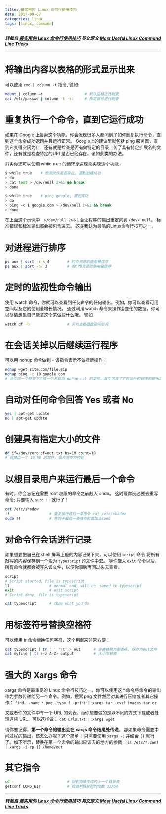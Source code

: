 ```yaml
---
title: 最实用的 Linux 命令行使用技巧
date: 2017-09-07
categories: linux
tags: [linux, command]
---
```


***转载自 [最实用的 Linux 命令行使用技巧](https://www.oschina.net/translate/most-useful-linux-command-line-tricks#comments)***
***英文原文 [Most Useful Linux Command Line Tricks](https://dzone.com/articles/most-useful-linux-command-line-tricks)***

----------


# 将输出内容以表格的形式显示出来

可以使用 `cmd | column -t` 指令, 譬如:

``` bash
mount | column –t                   # 默认空格进行制表
cat /etc/passwd | column -t -s:     # 指定冒号进行制表
```


# 重复执行一个命令，直到它运行成功

如果在 Google 上搜索这个功能，你会发现很多人都问到了如何重复执行命令，直到这个命令成功返回并且运行正常。 Google上的建议里就包括 ping 服务器，直到它变得空闲为止，还有就是检查是否有向特定的目录上传了具有特定扩展名的文件，还有就是检查特定的URL是否已经存在，诸如此类的办法。

其实你还可以使用 while true 的循环来实现来实现这个功能：
``` bash
$ while true    # 检测文件是否存在, 直到创建成功
> do
> cat test > /dev/null 2>&1 && break
> done

$ while true    # ping google, 直到成功
> do
> ping -c 1 google.com > /dev/null 2>&1 && break
> done
```
在上面这个示例中，`>/dev/null 2>＆1` 会让程序的输出重定向到 `/dev/ null`。 标准错误和标准输出都会被包含进去。
这是我认为最酷的Linux命令行技巧之一。



# 对进程进行排序

``` bash
ps aux | sort -rnk 4        # 内存资源的使用量排序
ps aux | sort -nk 3         # 按CPU资源的使用量排序
```


# 定时的监视性命令输出

使用 watch 命令，你就可以查看到任何命令的任何输出。例如，你可以查看可用空间以及它的使用量增长情况。
通过利用 watch 命令来操作会变化的数据，你可以尽情想象自己能拿这个来做些什么哦。 譬如

``` bash
watch df -h                 # 实时查看磁盘空间情况
```


# 在会话关掉以后继续运行程序

可以用 nohup 命令做到 - 该指令表示不做挂断操作：
``` bash
nohup wget site.com/file.zip
nohup ping -c 10 google.com
# 会在同一个目录下生成一个名称为 nohup.out 的文件，其中包含了正在运行的程序的输出内容
```


# 自动对任何命令回答 Yes 或者 No

``` bash
yes | apt-get update
no | apt-get update
```


# 创建具有指定大小的文件

``` bash
dd if=/dev/zero of=out.txt bs=1M count=10
# 创建出一个 10 MB 的文件，填充零作为内容
```


# 以根目录用户来运行最后一个命令

有时，你会忘记在需要 root 权限的命令之前敲入 sudo。 这时候你没必要去重写命令; 
只要输入 `sudo !!` 就行了！

``` bash
cat /etc/shadow
!!                  # 重复执行最后一条指令 cat /etc/shadow
sudo !!             # 等同于最后一条指令前面加上sudo
```


# 对命令行会话进行记录

如果想要把自己在 shell 屏幕上敲的内容记录下来，可以使用 `script` 命令
将所有敲写的内容保存到一个名为 `typescript` 的文件中去。
等你敲入 `exit` 命令以后，所有命令就都会被写入该文件，以便你事后再回过头去查看。

``` bash
script
# Script started, file is typescript
ll                  # normal cmd, will be　saved to typescript
exit                # exit script
# Script done, file is typescript

cat typescript      # show what you do
```


# 用标签符号替换空格符

可以使用 tr 命令替换任何字符，这个用起来非常方便： 
``` bash
cat typescript | tr ' ' '\t' > out      # 空格替换为制表符, 保存为out文件
cat myfile | tr a-z A-Z> output         # 大小写转换
```


# 强大的 Xargs 命令

xargs 命令是最重要的 Linux 命令行技巧之一。你可以使用这个命令将命令的输出作为参数传递给另一个命令。例如，搜索 png 文件然后对其进行压缩或者其它操作：
`find. -name *.png -type f -print | xargs tar -cvzf images.tar.gz`

又或者你的文件中有一个 URL 的列表，而你想要做的是以不同的方式下载或者处理这些 URL，可以这样做：
`cat urls.txt | xargs wget`

请你要记得，**第一个命令的输出会在 xargs 命令结尾处传递**。
那如果命令需要中间过程的输出，该怎么办呢？这个简单！
只需要使用 `xargs -i` 并结合 `{}` 就行了。如下所示，替换在第一个命令的输出应该去的地方的参数：
`ls /etc/*.conf | xargs -i cp {} /home/out`


# 其它指令

``` bash
cd -                        # 回到你操作过的上一个目录去
getconf LONG_BIT            # 检查机器架构的位数 32/64
```


----------

***转载自 [最实用的 Linux 命令行使用技巧](https://www.oschina.net/translate/most-useful-linux-command-line-tricks#comments)***
***英文原文 [Most Useful Linux Command Line Tricks](https://dzone.com/articles/most-useful-linux-command-line-tricks)***